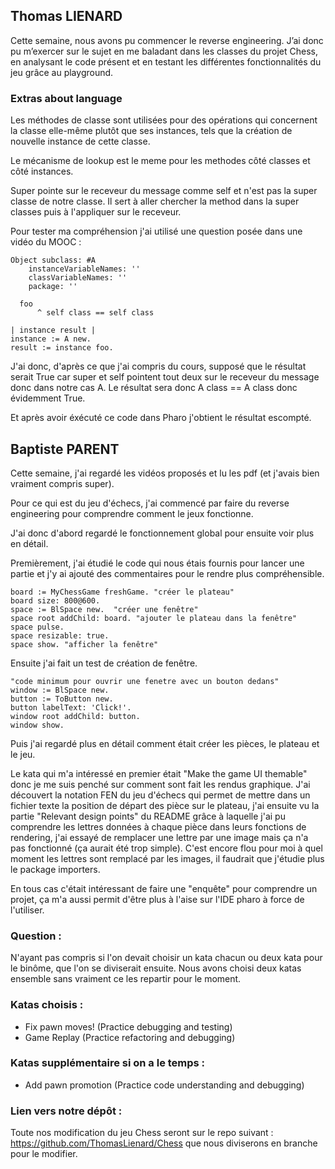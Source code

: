 ## Thomas LIENARD

Cette semaine, nous avons pu commencer le reverse engineering. J’ai donc pu m’exercer sur le sujet en me baladant dans les classes du projet Chess, en analysant le code présent et en testant les différentes fonctionnalités du jeu grâce au playground.

### Extras about language

Les méthodes de classe sont utilisées pour des opérations qui concernent la classe elle-même plutôt que ses instances, tels que la création de nouvelle instance de cette classe.

Le mécanisme de lookup est le meme pour les methodes côté classes et côté instances.

Super pointe sur le receveur du message comme self et n'est pas la super classe de notre classe. Il sert à aller chercher la method dans la super classes puis à l'appliquer sur le receveur.

Pour tester ma compréhension j'ai utilisé une question posée dans une vidéo du MOOC : 

```
Object subclass: #A
	instanceVariableNames: ''
	classVariableNames: ''
	package: ''

  foo 
	  ^ self class == self class

| instance result |
instance := A new.
result := instance foo.
```

J'ai donc, d'après ce que j'ai compris du cours, supposé que le résultat serait True car super et self pointent tout deux sur le receveur du message donc dans notre cas A. Le résultat sera donc A class == A class donc évidemment True.

Et après avoir éxécuté ce code dans Pharo j'obtient le résultat escompté.

## Baptiste PARENT

Cette semaine, j'ai regardé les vidéos proposés et lu les pdf (et j'avais bien vraiment compris super).

Pour ce qui est du jeu d'échecs, j'ai commencé par faire du reverse engineering pour comprendre comment le jeux fonctionne.

J'ai donc d'abord regardé le fonctionnement global pour ensuite voir plus en détail.

Premièrement, j'ai étudié le code qui nous étais fournis pour lancer une partie et j'y ai ajouté des commentaires pour le rendre plus compréhensible.
```
board := MyChessGame freshGame. "créer le plateau"
board size: 800@600.
space := BlSpace new.  "créer une fenêtre"
space root addChild: board. "ajouter le plateau dans la fenêtre"
space pulse.
space resizable: true.
space show. "afficher la fenêtre"
```
Ensuite j'ai fait un test de création de fenêtre.
```
"code minimum pour ouvrir une fenetre avec un bouton dedans"
window := BlSpace new.
button := ToButton new.
button labelText: 'Click!'.
window root addChild: button.
window show.
```
Puis j'ai regardé plus en détail comment était créer les pièces, le plateau et le jeu.

Le kata qui m'a intéressé en premier était "Make the game UI themable" donc je me suis penché sur comment sont fait les rendus graphique. J'ai découvert la notation FEN du jeu d'échecs qui permet de mettre dans un fichier texte la position de départ des pièce sur le plateau, j'ai ensuite vu la partie "Relevant design points" du README grâce à laquelle j'ai pu comprendre les lettres données à chaque pièce dans leurs fonctions de rendering, j'ai essayé de remplacer une lettre par une image mais ça n'a pas fonctionné (ça aurait été trop simple). C'est encore flou pour moi à quel moment les lettres sont remplacé par les images, il faudrait que j'étudie plus le package importers.

En tous cas c'était intéressant de faire une "enquête" pour comprendre un projet, ça m'a aussi permit d'être plus à l'aise sur l'IDE pharo à force de l'utiliser.

### Question : 

N'ayant pas compris si l'on devait choisir un kata chacun ou deux kata pour le binôme, que l'on se diviserait ensuite. Nous avons choisi deux katas ensemble sans vraiment ce les repartir pour le moment.

### Katas choisis : 

 * Fix pawn moves! (Practice debugging and testing)
 * Game Replay (Practice refactoring and debugging)

### Katas supplémentaire si on a le temps : 

 * Add pawn promotion (Practice code understanding and debugging)

### Lien vers notre dépôt : 

Toute nos modification du jeu Chess seront sur le repo suivant : https://github.com/ThomasLienard/Chess  que nous diviserons en branche pour le modifier. 

